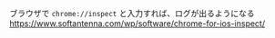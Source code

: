 ブラウザで `chrome://inspect` と入力すれば、ログが出るようになる
https://www.softantenna.com/wp/software/chrome-for-ios-inspect/

